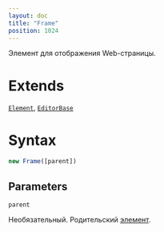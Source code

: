 ```yaml
---
layout: doc
title: "Frame"
position: 1024
---
```


Элемент для отображения Web-страницы.

# Extends

[`Element`](../../KeyConcepts/Element/), [`EditorBase`](../EditorBase/)

# Syntax

```js
new Frame([parent])
```

## Parameters

`parent`

Необязательный. Родительский [элемент](../../KeyConcepts/Element/).
